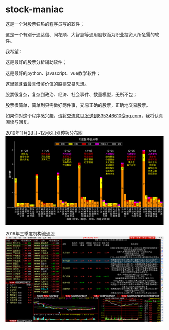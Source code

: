 # stock-maniac
这是一个对股票狂热的程序员写的软件；

这是一个有别于通达信、同花顺、大智慧等通用股软而为职业投资人所急需的软件。

我希望：

这是最好的股票分析辅助软件；

这是最好的python、javascript、vue教学软件；

这里蕴含着最具借鉴价值的股票交易思想。

股票很复杂，复杂到政治、经济、社会事件、数量模型，无所不包；

股票很简单，简单到只需做好两件事，交易正确的股票，正确地交易股票。

如果你对这个程序感兴趣，请将交流意见发送到835346610@qq.com，我将认真阅读与回复。

2019年11月28日~12月6日涨停板分布图
![2019年11月28日~12月6日涨停板分布图](https://github.com/tailailcc/stock-maniac/blob/master/2019-11-28.png)

2019年三季度机构流通股
![2019年三季度机构流通股](https://github.com/tailailcc/stock-maniac/blob/master/2019%E6%9C%BA%E6%9E%84%E4%B8%89%E5%AD%A3%E5%BA%A6%E6%B5%81%E9%80%9A%E8%82%A11224.png)
